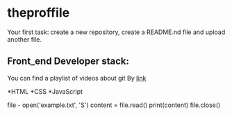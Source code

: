 # theproffile
Your first task: create a new repository, create a README.nd file and upload another file.

## Front_end Developer stack:

You can find a playlist of videos about git By [link](https://www.youtube.com/watch?v=fSBu9zquZWA&t=1s)

*HTML
﻿﻿*CSS
﻿﻿*JavaScript

file - open('example.txt', 'S')
content = file.read()
print(content)
file.close()
